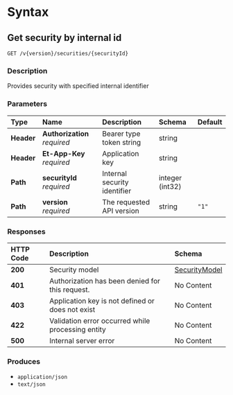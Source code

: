 # Syntax

## Get security by internal id

```text
GET /v{version}/securities/{securityId}
```

### Description

Provides security with specified internal identifier

### Parameters

| Type | Name | Description | Schema | Default |
| :--- | :--- | :--- | :--- | :--- |
| **Header** | **Authorization**   _required_ | Bearer type token string | string |  |
| **Header** | **Et-App-Key**   _required_ | Application key | string |  |
| **Path** | **securityId**   _required_ | Internal security identifier | integer \(int32\) |  |
| **Path** | **version**   _required_ | The requested API version | string | `"1"` |

### Responses

| HTTP Code | Description | Schema |
| :--- | :--- | :--- |
| **200** | Security model | [SecurityModel](securities_getsecuritybyid.md#securitymodel) |
| **401** | Authorization has been denied for this request. | No Content |
| **403** | Application key is not defined or does not exist | No Content |
| **422** | Validation error occurred while processing entity | No Content |
| **500** | Internal server error | No Content |

### Produces

* `application/json`
* `text/json`

